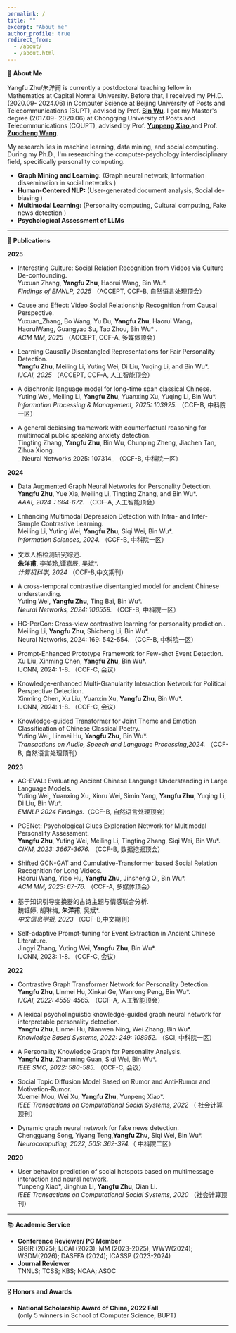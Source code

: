 ```yaml
---
permalink: /
title: ""
excerpt: "About me"
author_profile: true
redirect_from: 
  - /about/
  - /about.html
---
```


 🚩 **About Me**
 
Yangfu Zhu/朱洋甫 is currently a postdoctoral teaching fellow in Mathematics at Capital Normal University.
Before that,  I received  my  PH.D.  (2020.09- 2024.06)  in Computer Science  at Beijing University of Posts and Telecommunications (BUPT), advised by Prof. <a href='https://teacher.bupt.edu.cn/wubin/zh_CN/index/41367/list/index.htm'>**Bin Wu**</a>. I got my Master's degree (2017.09- 2020.06) at Chongqing University of Posts and Telecommunications (CQUPT), advised by Prof. <a href='https://faculty.cqupt.edu.cn/xiaoyp/zh_CN/index.htm'>**Yunpeng Xiao**  </a> and Prof.   <a href='https://www.idata.ah.cn/#/about/leaderDetail?id=2'>**Zuocheng Wang**</a>.  <br>

 <!-- This is my resume  [<a href='/files/CHICV1.pdf' >**中文简历**</a>] [<a href='/files/ENGCV.pdf' >**CV**</a>].-->




My research lies in machine learning, data mining, and social computing.  During my Ph.D., I'm researching the computer-psychology interdisciplinary field, specifically personality computing.  <br>

- **Graph Mining and Learning:** (Graph neural network, Information dissemination in social networks )
- **Human-Centered NLP:** (User-generated document analysis, Social de-biasing )   
- **Multimodal Learning:** (Personality computing, Cultural computing, Fake news detection )
- **Psychological Assessment of LLMs** <br>

    
* * *
📝 **Publications**

**2025** <br>
- Interesting Culture: Social Relation Recognition from Videos via Culture De-confounding.<br>
Yuxuan Zhang,  **Yangfu Zhu**, Haorui Wang, Bin Wu*.<br>
  _Findings of EMNLP, 2025_  （ACCEPT, CCF-B, 自然语言处理顶会） <br>

- Cause and Effect: Video Social Relationship Recognition from Causal Perspective.**<br>**
  Yuxuan_Zhang, Bo Wang, Yu Du, **Yangfu Zhu**, Haorui Wang， HaoruiWang, Guangyao Su, Tao Zhou, Bin Wu* .<br>
  _ACM MM, 2025_  （ACCEPT, CCF-A, 多媒体顶会） <br>

- Learning Causally Disentangled Representations for Fair Personality Detection.<br>
 **Yangfu Zhu**, Meiling Li, Yuting Wei, Di Liu, Yuqing Li, and Bin Wu*.<br>
  _IJCAI, 2025_  （ACCEPT, CCF-A, 人工智能顶会） <br>

- A diachronic language model for long-time span classical Chinese.<br>
 Yuting Wei, Meiling Li,  **Yangfu Zhu**, Yuanxing Xu, Yuqing Li, Bin Wu*.<br>
 _Information Processing & Management, 2025: 103925._ （CCF-B, 中科院一区） <br>


- A general debiasing framework with counterfactual reasoning for multimodal public speaking anxiety detection.<br>
  Tingting Zhang, **Yangfu Zhu**, Bin Wu, Chunping Zheng, Jiachen Tan, Zihua Xiong.<br>
_ Neural Networks 2025: 107314_ （CCF-B, 中科院一区） <br>



**2024**  <br>

 - Data Augmented Graph Neural Networks for Personality Detection.<br>
 **Yangfu Zhu**, Yue Xia, Meiling Li, Tingting Zhang, and Bin Wu*.<br>
  _AAAI, 2024：664-672._  （CCF-A, 人工智能顶会） <br>


- Enhancing Multimodal Depression Detection with
Intra- and Inter-Sample Contrastive Learning.<br>
  Meiling Li, Yuting Wei, **Yangfu Zhu**, Siqi Wei, Bin Wu*.<br>
 _Information Sciences, 2024._ （CCF-B, 中科院一区）<br>

- 文本人格检测研究综述.<br>
  **朱洋甫**, 李美玲,谭嘉辰, 吴斌*.<br>
  _计算机科学, 2024_ （CCF-B,中文期刊） <br>

- A cross-temporal contrastive disentangled model for ancient Chinese understanding.<br>
  Yuting Wei, **Yangfu Zhu**, Ting Bai, Bin Wu*.<br>
 _Neural Networks, 2024: 106559._ （CCF-B, 中科院一区） <br>

- HG-PerCon: Cross-view contrastive learning for personality prediction..<br>
  Meiling Li, **Yangfu Zhu**, Shicheng Li, Bin Wu*. <br>
  Neural Networks, 2024: 169: 542-554.  （CCF-B, 中科院一区）<br> 
 <!--[<a href='https://www.sciencedirect.com/science/article/pii/S0893608023006044'>PDF</a>] [<a href='https://github.com/moshenglee/HG-PerCon'>Code</a>]-->

- Prompt-Enhanced Prototype Framework for Few-shot Event Detection.<br>  Xu Liu, Xinming Chen, **Yangfu Zhu**, Bin Wu*.<br>   IJCNN, 2024: 1-8. （CCF-C, 会议）<br>

- Knowledge-enhanced Multi-Granularity Interaction Network for Political Perspective Detection.<br> Xinming Chen, Xu Liu, Yuanxin Xu, **Yangfu Zhu**, Bin Wu*.<br>   IJCNN, 2024: 1-8. （CCF-C, 会议）<br>



- Knowledge-guided Transformer for Joint Theme and Emotion Classification of Chinese Classical Poetry. <br> Yuting Wei, Linmei Hu, **Yangfu Zhu**, Bin Wu*. <br>
  _Transactions on Audio, Speech and Language Processing,2024._ （CCF-B, 自然语言处理顶刊） <br>

**2023**  <br>
-  AC-EVAL: Evaluating Ancient Chinese Language Understanding in Large Language Models. <br>
  Yuting Wei, Yuanxing Xu, Xinru Wei, Simin Yang, **Yangfu Zhu**, Yuqing Li, Di Liu, Bin Wu*. <br>  _EMNLP 2024 Findings._（CCF-B, 自然语言处理顶会）<br>
 


- PCENet: Psychological Clues Exploration Network for Multimodal Personality Assessment.<br>
 **Yangfu Zhu**, Yuting Wei, Meiling Li, Tingting Zhang, Siqi Wei, Bin Wu*. <br>
 _CIKM, 2023: 3667-3676._ （CCF-B, 数据挖掘顶会） <br>


  
- Shifted GCN-GAT and Cumulative-Transformer based Social Relation Recognition for Long Videos.<br>
  Haorui Wang, Yibo Hu, **Yangfu Zhu**, Jinsheng Qi, Bin Wu*.<br>
 _ACM MM, 2023: 67-76._ （CCF-A, 多媒体顶会） <br>


 - 基于知识引导变换器的古诗主题与情感联合分析.<br>
  魏钰婷, 胡琳梅, **朱洋甫**, 吴斌*. <br>
  _中文信息学报, 2023_ （CCF-B,中文期刊） <br>

- Self-adaptive Prompt-tuning for Event Extraction in
Ancient Chinese Literature.<br>  Jingyi Zhang, Yuting Wei, **Yangfu Zhu**, Bin Wu*.<br>   IJCNN, 2023: 1-8. （CCF-C, 会议）<br>



 **2022**  <br>

- Contrastive Graph Transformer Network for Personality Detection.<br>
**Yangfu Zhu**, Linmei Hu, Xinkai Ge, Wanrong Peng, Bin Wu*. <br>
_IJCAI, 2022: 4559-4565._  （CCF-A, 人工智能顶会） <br>

- A lexical psycholinguistic knowledge-guided graph neural network for interpretable personality detection. <br>
  **Yangfu Zhu**,  Linmei Hu, Nianwen Ning, Wei Zhang, Bin Wu*.  <br>
  _Knowledge Based Systems, 2022: 249: 108952._ （SCI, 中科院一区） <br>
  
- A Personality Knowledge Graph for Personality Analysis.<br>
  **Yangfu Zhu**,  Zhanming Guan, Siqi Wei, Bin Wu*. <br>
  _IEEE SMC, 2022: 580-585._  （CCF-C, 会议） <br>
  <!--  [<a href='https://github.com/moshenglee/PerKG'>Code</a>] -->



- Social Topic Diffusion Model Based on Rumor and Anti-Rumor and Motivation-Rumor.<br>
  Xuemei Mou, Wei Xu, **Yangfu Zhu**, Yunpeng Xiao*.<br>
  _IEEE Transactions on Computational Social Systems, 2022_  （ 社会计算顶刊）<br>

  
- Dynamic graph neural network for fake news detection.  <br>
  Chengguang Song, Yiyang Teng,**Yangfu Zhu**, Siqi Wei, Bin Wu*.<br>
  _Neurocomputing,  2022, 505: 362-374._（ 中科院二区） <br>
  
**2020**   <br>
  
-  User behavior prediction of social hotspots based on multimessage interaction and neural network.<br>
   Yunpeng Xiao*, Jinghua Li, **Yangfu Zhu**, Qian Li.<br>
  _IEEE Transactions on Computational Social Systems, 2020_  （社会计算顶刊）<br>

 * * *
 📚 **Academic Service**  
- **Conference Reviewer/ PC Member**<br>
   SIGIR (2025); IJCAI (2023); MM (2023-2025); WWW(2024); WSDM(2026); DASFFA (2024); ICASSP (2023-2024) <br>
- **Journal Reviewer**<br>
  TNNLS; TCSS; KBS; NCAA; ASOC <br>
  
* * *
🎖 **Honors and Awards** 
- **National Scholarship Award of China, 2022 Fall** <br>
(only 5 winners in School of Computer Science, BUPT)

* * *



